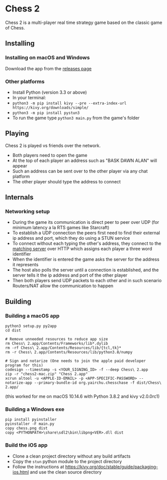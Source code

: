 # Chess 2

Chess 2 is a multi-player real time strategy game based on the classic game of Chess.

## Installing

### Installing on macOS and Windows

Download the app from the [releases page](https://github.com/yairchu/chess2/releases)

### Other platforms

* Install Python (version 3.3 or above)
* In your terminal:
* `python3 -m pip install kivy --pre --extra-index-url https://kivy.org/downloads/simple/`
* `python3 -m pip install pystun3`
* To run the game type `python3 main.py` from the game's folder

## Playing

Chess 2 is played vs friends over the network.

* Both players need to open the game
* At the top of each player an address such as "BASK DAWN ALAN" will appear
* Such an address can be sent over to the other player via any chat platform
* The other player should type the address to connect

## Internals

### Networking setup

* During the game its communication is direct peer to peer over UDP (for minimum latency a la RTS games like Starcraft)
* To establish a UDP connection the peers first need to find their external ip address and port, which they do using a STUN service
* To connect without each typing the other's address, they connect to the [matching server](https://github.com/yairchu/game-match-server) over HTTP which assigns each player a three word identifier
* When the identifier is entered the game asks the server for the address it represents
* The host also polls the server until a connection is established, and the server tells it the ip address and port of the other player
* Then both players send UDP packets to each other and in such scenario Routers/NAT allow the communication to happen

## Building

### Building a macOS app

    python3 setup.py py2app
    cd dist

    # Remove unneeded resources to reduce app size
    rm Chess\ 2.app/Contents/Frameworks/lib*.dylib
    rm -rf Chess\ 2.app/Contents/Resources/lib/{tcl,tk}*
    rm -r Chess\ 2.app/Contents/Resources/lib/python3.8/numpy

    # Sign and notarize (One needs to join the apple paid developer program for this)
    codesign --timestamp -s <YOUR_SIGNING_ID> -f --deep Chess\ 2.app
    zip -r "chess2-mac.zip" "Chess 2.app"
    xcrun altool -u <APPLE-ID-EMAIL> -p <APP-SPECIFIC-PASSWORD> --notarize-app --primary-bundle-id org.yairchu.chesschase -f dist/Chess\ 2.app/

(this worked for me on macOS 10.14.6 with Python 3.8.2 and kivy v2.0.0rc1)

### Building a Windows exe

    pip install pyinstaller
    pyinstaller -F main.py
    copy chess.png dist
    copy <PYTHONPATH>\share\sdl2\bin\libpng<VER>.dll dist

### Build the iOS app

* Clone a clean project directory without any build artifacts
* Copy the `stun` python module to the project directory
* Follow the instructions at https://kivy.org/doc/stable/guide/packaging-ios.html and use the clean source directory

